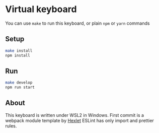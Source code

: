 # Virtual keyboard

You can use `make` to run this keyboard, or plain `npm` or `yarn` commands

## Setup

```sh
make install
npm install
```

## Run

```sh
make develop
npm run start
```

## About

This keyboard is written under WSL2 in Windows. First commit is a webpack module template by [Hexlet](https://github.com/hexlet-boilerplates/webpack-package)
ESLint has only import and prettier rules.
